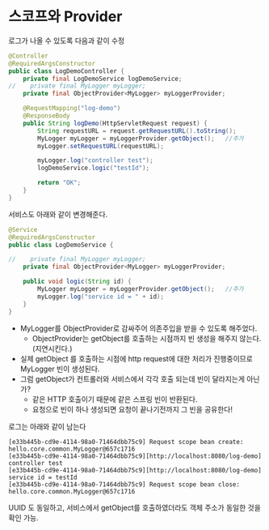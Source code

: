 # 스코프와 Provider

로그가 나올 수 있도록 다음과 같이 수정
```java
@Controller
@RequiredArgsConstructor
public class LogDemoController {
    private final LogDemoService logDemoService;
//    private final MyLogger myLogger;
    private final ObjectProvider<MyLogger> myLoggerProvider;

    @RequestMapping("log-demo")
    @ResponseBody
    public String logDemo(HttpServletRequest request) {
        String requestURL = request.getRequestURL().toString();
        MyLogger myLogger = myLoggerProvider.getObject();   //추가
        myLogger.setRequestURL(requestURL);

        myLogger.log("controller test");
        logDemoService.logic("testId");

        return "OK";
    }
}
```
서비스도 아래와 같이 변경해준다.
```java
@Service
@RequiredArgsConstructor
public class LogDemoService {

//    private final MyLogger myLogger;
    private final ObjectProvider<MyLogger> myLoggerProvider;

    public void logic(String id) {
        MyLogger myLogger = myLoggerProvider.getObject();   //추가
        myLogger.log("service id = " + id);
    }
}
```
* MyLogger를 ObjectProvider로 감싸주어 의존주입을 받을 수 있도록 해주었다.
    * ObjectProvider는 getObject를 호출하는 시점까지 빈 생성을 해주지 않는다.(지연시킨다.)
* 실제 getObject 를 호출하는 시점에 http request에 대한 처리가 진행중이므로 MyLogger 빈이 생성된다.
* 그럼 getObject가 컨트롤러와 서비스에서 각각 호출 되는데 빈이 달라지는게 아닌가?
  * 같은 HTTP 호출이기 때문에 같은 스프링 빈이 반환된다.
  * 요청으로 빈이 하나 생성되면 요청이 끝나기전까지 그 빈을 공유한다!

로그는 아래와 같이 남는다
```text
[e33b445b-cd9e-4114-98a0-71464dbb75c9] Request scope bean create: hello.core.common.MyLogger@657c1716
[e33b445b-cd9e-4114-98a0-71464dbb75c9][http://localhost:8080/log-demo] controller test
[e33b445b-cd9e-4114-98a0-71464dbb75c9][http://localhost:8080/log-demo] service id = testId
[e33b445b-cd9e-4114-98a0-71464dbb75c9] Request scope bean close: hello.core.common.MyLogger@657c1716
```
UUID 도 동일하고, 서비스에서 getObject를 호출하였더라도 객체 주소가 동일한 것을 확인 가능.